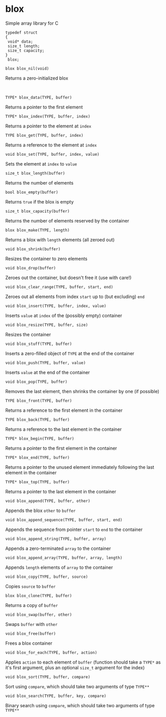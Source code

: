 # blox
Simple array library for C

```
typedef struct
{
 void* data;
 size_t length;
 size_t capacity;
}
 blox;
```

`blox blox_nil(void)`

Returns a zero-initialized blox

<br>  

`TYPE* blox_data(TYPE, buffer)`

Returns a pointer to the first element



`TYPE* blox_index(TYPE, buffer, index)`

Returns a pointer to the element at `index`



`TYPE blox_get(TYPE, buffer, index)`

Returns a reference to the element at `index`



`void blox_set(TYPE, buffer, index, value)`

Sets the element at `index` to `value`



`size_t blox_length(buffer)` 

Returns the number of elements



`bool blox_empty(buffer)` 

Returns `true` if the blox is empty



`size_t blox_capacity(buffer)` 

Returns the number of elements reserved by the container



`blox blox_make(TYPE, length)`

Returns a blox with `length` elements (all zeroed out)



`void blox_shrink(buffer)`

Resizes the container to zero elements



`void blox_drop(buffer)`

Zeroes out the container, but doesn't free it (use with care!)



`void blox_clear_range(TYPE, buffer, start, end)`

Zeroes out all elements from index `start` up to (but excluding) `end`



`void blox_insert(TYPE, buffer, index, value)`

Inserts `value` at `index` of the (possibly empty) container



`void blox_resize(TYPE, buffer, size)`

Resizes the container



`void blox_stuff(TYPE, buffer)`

Inserts a zero-filled object of `TYPE` at the end of the container



`void blox_push(TYPE, buffer, value)`

Inserts `value` at the end of the container



`void blox_pop(TYPE, buffer)`

Removes the last element, then shrinks the container by one (if possible)



`TYPE blox_front(TYPE, buffer)`

Returns a reference to the first element in the container



`TYPE blox_back(TYPE, buffer)`

Returns a reference to the last element in the container



`TYPE* blox_begin(TYPE, buffer)`

Returns a pointer to the first element in the container



`TYPE* blox_end(TYPE, buffer)`

Returns a pointer to the unused element immediately following the last element in the container



`TYPE* blox_top(TYPE, buffer)`

Returns a pointer to the last element in the container



`void blox_append(TYPE, buffer, other)`

Appends the blox `other` to `buffer`



`void blox_append_sequence(TYPE, buffer, start, end)`

Appends the sequence from pointer `start` to `end` to the container



`void blox_append_string(TYPE, buffer, array)`

Appends a zero-terminated `array` to the container



`void blox_append_array(TYPE, buffer, array, length)`

Appends `length` elements of `array` to the container



`void blox_copy(TYPE, buffer, source)`

Copies `source` to `buffer`



`blox blox_clone(TYPE, buffer)`

Returns a copy of `buffer`



`void blox_swap(buffer, other)`

Swaps `buffer` with `other`



`void blox_free(buffer)`

Frees a blox container



`void blox_for_each(TYPE, buffer, action)`

Applies `action` to each element of `buffer` (function should take a `TYPE*` as it's first argument, plus an optional `size_t` argument for the index)



`void blox_sort(TYPE, buffer, compare)`

Sort using `compare`, which should take two arguments of type `TYPE**`



`void blox_search(TYPE, buffer, key, compare)`

Binary search using `compare`, which should take two arguments of type `TYPE**`



